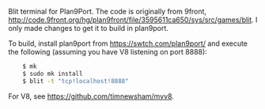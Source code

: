 
Blit terminal for Plan9Port.  The code is originally from 9front, http://code.9front.org/hg/plan9front/file/3595611ca650/sys/src/games/blit.
I only made changes to get it to build in plan9port.

To build, install plan9port from https://swtch.com/plan9port/ and execute the following
(assuming you have V8 listening on port 8888):

```sh
    $ mk
    $ sudo mk install
    $ blit -t "tcp!localhost!8888"
```

For V8, see https://github.com/timnewsham/myv8.

